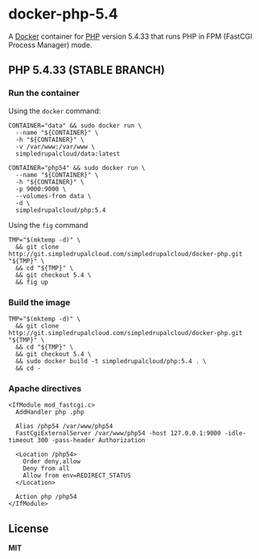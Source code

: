 # docker-php-5.4

A [Docker](https://docker.com/) container for [PHP](http://php.net/) version 5.4.33 that runs PHP in FPM (FastCGI Process Manager) mode.

## PHP 5.4.33 (STABLE BRANCH)

### Run the container

Using the `docker` command:

    CONTAINER="data" && sudo docker run \
      --name "${CONTAINER}" \
      -h "${CONTAINER}" \
      -v /var/www:/var/www \
      simpledrupalcloud/data:latest

    CONTAINER="php54" && sudo docker run \
      --name "${CONTAINER}" \
      -h "${CONTAINER}" \
      -p 9000:9000 \
      --volumes-from data \
      -d \
      simpledrupalcloud/php:5.4

Using the `fig` command

    TMP="$(mktemp -d)" \
      && git clone http://git.simpledrupalcloud.com/simpledrupalcloud/docker-php.git "${TMP}" \
      && cd "${TMP}" \
      && git checkout 5.4 \
      && fig up

### Build the image

    TMP="$(mktemp -d)" \
      && git clone http://git.simpledrupalcloud.com/simpledrupalcloud/docker-php.git "${TMP}" \
      && cd "${TMP}" \
      && git checkout 5.4 \
      && sudo docker build -t simpledrupalcloud/php:5.4 . \
      && cd -

### Apache directives

    <IfModule mod_fastcgi.c>
      AddHandler php .php

      Alias /php54 /var/www/php54
      FastCgiExternalServer /var/www/php54 -host 127.0.0.1:9000 -idle-timeout 300 -pass-header Authorization

      <Location /php54>
        Order deny,allow
        Deny from all
        Allow from env=REDIRECT_STATUS
      </Location>

      Action php /php54
    </IfModule>

## License

**MIT**
